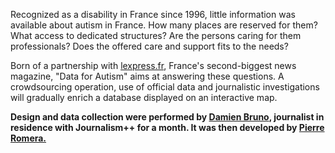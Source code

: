 Recognized as a disability in France since 1996, little information was available about autism in France. How many places are reserved for them? What access to dedicated structures? Are the persons caring for them professionals? Does the offered care and support fits to the needs?

Born of a partnership with [lexpress.fr](http://www.lexpress.fr/actualite/sciences/sante/des-donnees-pour-l-autisme_1231706.html), France's second-biggest news magazine, "Data for Autism" aims at answering these questions. A crowdsourcing operation, use of official data and journalistic investigations will gradually enrich a database displayed on an interactive map.

**Design and data collection were performed by [Damien Bruno](twitter.com/dbrunon), journalist in residence with Journalism++ for a month. It was then developed by [Pierre Romera.](twitter.com/pirhoo)**